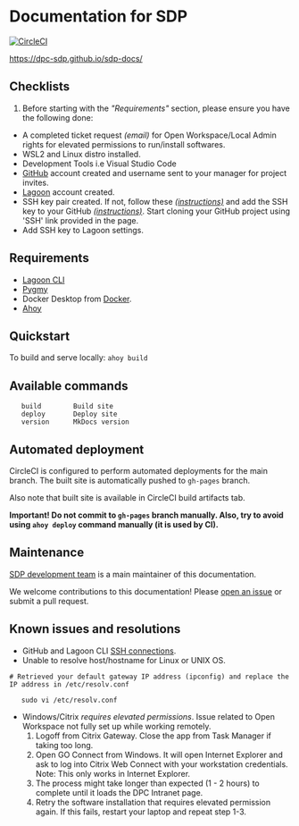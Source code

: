 # Documentation for SDP
[![CircleCI](https://circleci.com/gh/dpc-sdp/sdp-docs.svg?style=shield&circle-token=0da7eab7e8846f957d1276d2da70258b81c8a1d3)](https://circleci.com/gh/dpc-sdp/sdp-docs)

https://dpc-sdp.github.io/sdp-docs/


## Checklists
1. Before starting with the *"Requirements"* section, please ensure you have the following done:
- A completed ticket request *(email)* for Open Workspace/Local Admin rights for elevated permissions to run/install softwares.
- WSL2 and Linux distro installed.
- Development Tools i.e Visual Studio Code
- [GitHub](https://github.com/) account created and username sent to your manager for project invites.
- [Lagoon](https://dashboard.amazeeio.cloud/projects/) account created.
- SSH key pair created. If not, follow these [*(instructions)*](https://docs.github.com/en/authentication/connecting-to-github-with-ssh/generating-a-new-ssh-key-and-adding-it-to-the-ssh-agent) and add the SSH key to your GitHub [*(instructions)*](https://docs.github.com/en/authentication/connecting-to-github-with-ssh/adding-a-new-ssh-key-to-your-github-account). Start cloning your GitHub project using 'SSH' link provided in the page.
- Add SSH key to Lagoon settings.


## Requirements
- [Lagoon CLI](https://github.com/uselagoon/lagoon-cli/releases)
- [Pygmy](https://pygmy.readthedocs.io/en/master/installation/)
- Docker Desktop from [Docker](https://www.docker.com/get-started).
- [Ahoy](https://github.com/ahoy-cli/ahoy)

## Quickstart
To build and serve locally: `ahoy build`

## Available commands
```
   build        Build site
   deploy       Deploy site
   version      MkDocs version   
```

## Automated deployment
CircleCI is configured to perform automated deployments for the main branch.
The built site is automatically pushed to `gh-pages` branch.

Also note that built site is available in CircleCI build artifacts tab. 

**Important! Do not commit to `gh-pages` branch manually. Also, try to avoid
using `ahoy deploy` command manually (it is used by CI).**

## Maintenance
[SDP development team](https://github.com/dpc-sdp/sdp-docs) is a main maintainer of this documentation.

We welcome contributions to this documentation! Please [open an
issue](https://github.com/dpc-sdp/sdp-docs/issues/new) or submit a pull request.

## Known issues and resolutions
- GitHub and Lagoon CLI [SSH connections](https://docs.github.com/en/authentication/connecting-to-github-with-ssh/testing-your-ssh-connection).
- Unable to resolve host/hostname for Linux or UNIX OS.
```
# Retrieved your default gateway IP address (ipconfig) and replace the IP address in /etc/resolv.conf

   sudo vi /etc/resolv.conf
```

- Windows/Citrix *requires elevated permissions*. Issue related to Open Workspace not fully set up while working remotely.
   1. Logoff from Citrix Gateway. Close the app from Task Manager if taking too long.
   2. Open GO Connect from Windows. It will open Internet Explorer and ask to log into Citrix Web Connect with your workstation credentials. Note: This only works in Internet Explorer.
   3. The process might take longer than expected (1 - 2 hours) to complete until it loads the DPC Intranet page.
   4. Retry the software installation that requires elevated permission again. If this fails, restart your laptop and repeat step 1-3.
